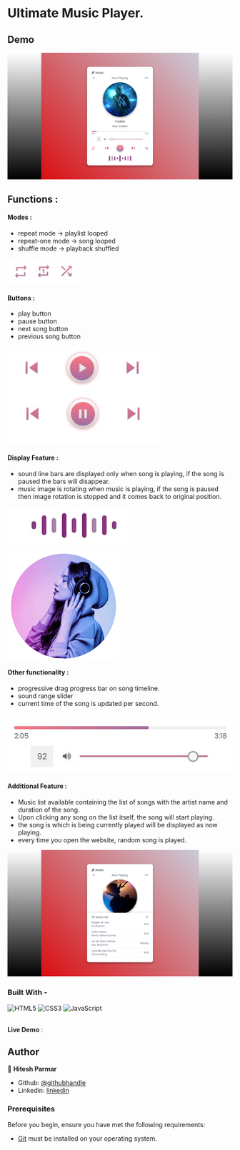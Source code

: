 # Ultimate Music Player.

## Demo
<p>
    <img src="./readme_img/demo.png" alt="music-list"/>
</p>

## Functions :
#### Modes :
- repeat mode -> playlist looped
- repeat-one mode -> song looped
- shuffle mode -> playback shuffled

<p>
    <img src="./readme_img/mode.jpg" alt="mode_img">
</p>

#### Buttons :
- play button
- pause button
- next song button
- previous song button
<p>
    <img src="./readme_img/prev_playpause_next.jpg" alt="prev_playpause_next">
</p>

#### Display Feature :
- sound line bars are displayed only when song is playing, if the song is paused the bars will disappear.
- music image is rotating when music is playing, if the song is paused then image rotation is stopped and it comes back to original position.
<div>
    <img src="./readme_img/sound bars.jpg" alt="prev_play_next" title="sound bars">
    <img src="./readme_img/image-rotation360.gif" alt="rotation360">
</div>

#### Other functionality :
- progressive drag progress bar on song timeline.
- sound range slider
- current time of the song is updated per second.
<p>
    <img src="./readme_img/drag_range_slider.jpg">
    </img>

</p>

#### Additional Feature :
- Music list available containing the list of songs with the artist name and duration of the song.
- Upon clicking any song on the list itself, the song will start playing.
- the song is which is being currently played will be displayed as now playing.
- every time you open the website, random song is played.
<p>
<img src="./readme_img/music-list.png">
</p>

### Built With - 
<div>
    <img alt="HTML5" src="https://img.shields.io/badge/-HTML5-E44D26?style=flat&logo=html5&logoColor=white"/>
    <img alt="CSS3" src="https://img.shields.io/badge/-CSS3-2965f1?style=flat&logo=css3&logoColor=white"/>
    <img alt="JavaScript" src="https://img.shields.io/badge/-JavaScript-F0DB4F?style=flat&logo=javascript&logoColor=white"/>
</div>
<br>

**Live Demo** : 

## Author

👤 **Hitesh Parmar**

- Github: [@githubhandle](https://github.com/HiteshTheCoder)
- Linkedin: [linkedin](https://www.linkedin.com/in/parmar-hitesh-7b081a227)

### Prerequisites

Before you begin, ensure you have met the following requirements:

* [Git](https://git-scm.com/downloads "Download Git") must be installed on your operating system.
